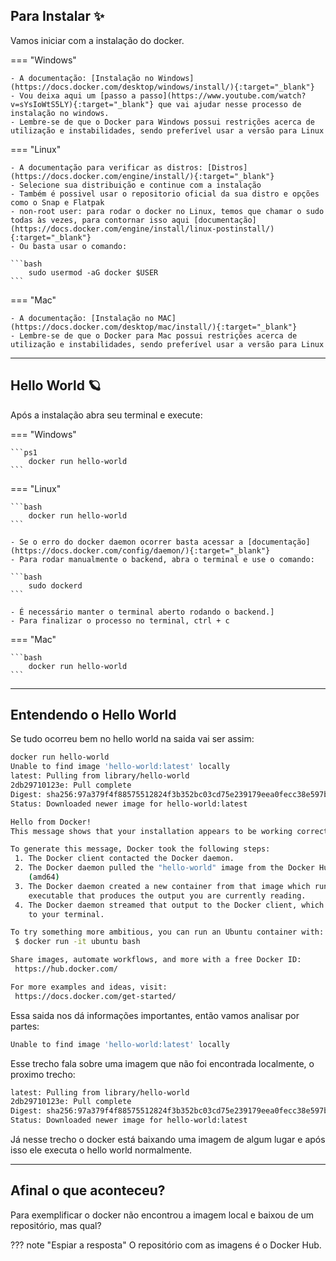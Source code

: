## Para Instalar ✨

Vamos iniciar com a instalação do docker.

=== "Windows"

    - A documentação: [Instalação no Windows](https://docs.docker.com/desktop/windows/install/){:target="_blank"}
    - Vou deixa aqui um [passo a passo](https://www.youtube.com/watch?v=sYsIoWtS5LY){:target="_blank"} que vai ajudar nesse processo de instalação no windows.
    - Lembre-se de que o Docker para Windows possui restrições acerca de utilização e instabilidades, sendo preferível usar a versão para Linux

=== "Linux"

    - A documentação para verificar as distros: [Distros](https://docs.docker.com/engine/install/){:target="_blank"}
    - Selecione sua distribuição e continue com a instalação
    - Também é possivel usar o repositorio oficial da sua distro e opções como o Snap e Flatpak
    - non-root user: para rodar o docker no Linux, temos que chamar o sudo todas às vezes, para contornar isso aqui [documentação](https://docs.docker.com/engine/install/linux-postinstall/){:target="_blank"}
    - Ou basta usar o comando:

    ```bash
        sudo usermod -aG docker $USER
    ```

=== "Mac"

    - A documentação: [Instalação no MAC](https://docs.docker.com/desktop/mac/install/){:target="_blank"}
    - Lembre-se de que o Docker para Mac possui restrições acerca de utilização e instabilidades, sendo preferível usar a versão para Linux

----

## Hello World 🪐

Após a instalação abra seu terminal e execute:

=== "Windows"

    ```ps1
        docker run hello-world
    ```

=== "Linux"

    ```bash
        docker run hello-world
    ```

    - Se o erro do docker daemon ocorrer basta acessar a [documentação](https://docs.docker.com/config/daemon/){:target="_blank"}
    - Para rodar manualmente o backend, abra o terminal e use o comando:

    ```bash
        sudo dockerd
    ```

    - É necessário manter o terminal aberto rodando o backend.]
    - Para finalizar o processo no terminal, ctrl + c

=== "Mac"

    ```bash
        docker run hello-world
    ```

----

## Entendendo o Hello World

Se tudo ocorreu bem no hello world na saida vai ser assim:

```bash
docker run hello-world                                                                                                    126 ✘
Unable to find image 'hello-world:latest' locally
latest: Pulling from library/hello-world
2db29710123e: Pull complete
Digest: sha256:97a379f4f88575512824f3b352bc03cd75e239179eea0fecc38e597b2209f49a
Status: Downloaded newer image for hello-world:latest

Hello from Docker!
This message shows that your installation appears to be working correctly.

To generate this message, Docker took the following steps:
 1. The Docker client contacted the Docker daemon.
 2. The Docker daemon pulled the "hello-world" image from the Docker Hub.
    (amd64)
 3. The Docker daemon created a new container from that image which runs the
    executable that produces the output you are currently reading.
 4. The Docker daemon streamed that output to the Docker client, which sent it
    to your terminal.

To try something more ambitious, you can run an Ubuntu container with:
 $ docker run -it ubuntu bash

Share images, automate workflows, and more with a free Docker ID:
 https://hub.docker.com/

For more examples and ideas, visit:
 https://docs.docker.com/get-started/
```

Essa saida nos dá informações importantes, então vamos analisar por partes:

```bash
Unable to find image 'hello-world:latest' locally
```

Esse trecho fala sobre uma imagem que não foi encontrada localmente, o proximo trecho:

```bash
latest: Pulling from library/hello-world
2db29710123e: Pull complete
Digest: sha256:97a379f4f88575512824f3b352bc03cd75e239179eea0fecc38e597b2209f49a
Status: Downloaded newer image for hello-world:latest
```

Já nesse trecho o docker está baixando uma imagem de algum lugar e após isso ele executa o hello world normalmente.

----

## Afinal o que aconteceu?

Para exemplificar o docker não encontrou a imagem local e baixou de um repositório, mas qual?

??? note "Espiar a resposta"
    O repositório com as imagens é o Docker Hub.
